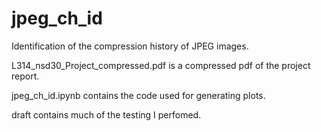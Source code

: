# jpeg_ch_id
Identification of the compression history of JPEG images.

L314_nsd30_Project_compressed.pdf is a compressed pdf of the project report.

jpeg_ch_id.ipynb contains the code used for generating plots.

draft contains much of the testing I perfomed.
